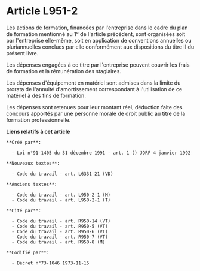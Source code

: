 # Article L951-2

Les actions de formation, financées par l'entreprise dans le cadre du plan de formation mentionné au 1° de l'article
précédent, sont organisées soit par l'entreprise elle-même, soit en application de conventions annuelles ou pluriannuelles
conclues par elle conformément aux dispositions du titre II du présent livre.

Les dépenses engagées à ce titre par l'entreprise peuvent couvrir les frais de formation et la rémunération des stagiaires.

Les dépenses d'équipement en matériel sont admises dans la limite du prorata de l'annuité d'amortissement correspondant à
l'utilisation de ce matériel à des fins de formation.

Les dépenses sont retenues pour leur montant réel, déduction faite des concours apportés par une personne morale de droit
public au titre de la formation professionnelle.

**Liens relatifs à cet article**

	**Créé par**:

	  - Loi n°91-1405 du 31 décembre 1991 - art. 1 () JORF 4 janvier 1992

	**Nouveaux textes**:

	  - Code du travail - art. L6331-21 (VD)

	**Anciens textes**:

	  - Code du travail - art. L950-2-1 (M)
	  - Code du travail - art. L950-2-1 (T)

	**Cité par**:

	  - Code du travail - art. R950-14 (VT)
	  - Code du travail - art. R950-5 (VT)
	  - Code du travail - art. R950-6 (VT)
	  - Code du travail - art. R950-7 (VT)
	  - Code du travail - art. R950-8 (M)

	**Codifié par**:

	  - Décret n°73-1046 1973-11-15
